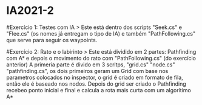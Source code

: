 # IA2021-2

#Exercício 1: Testes com IA
	> Este está dentro dos scripts "Seek.cs" e "Flee.cs" (os nomes já entregam o tipo de IA) e também "PathFollowing.cs" que serve para seguir os waypoints.

#Exercício 2: Rato e o labirinto
	> Este está dividido em 2 partes: Pathfinding com A* e depois o movimento do rato com "PathFollowing.cs" (do exercício anterior)
	A primeria parte é divido em 3 scritps, "grid.cs" "node.cs" "pathfinding.cs", os dois primeiros geram um Grid com base nos parametros colocados no inspector, o grid é criado em formato de fila, então ele é baseado nos nodos. Depois do grid ser criado o Pathfinding recebeo ponto inicial e final e calcula a rota mais curta com um algorítimo A*